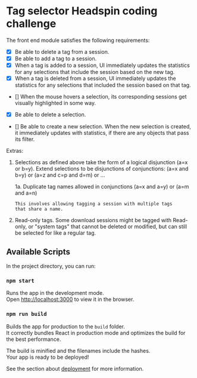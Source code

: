 # Tag selector Headspin coding challenge

The front end module satisfies the following requirements:

- [X] Be able to delete a tag from a session.
- [X] Be able to add a tag to a session.
- [X] When a tag is added to a session, UI immediately updates the
statistics for any selections that include the session based on the
new tag.
- [X] When a tag is deleted from a session, UI immediately updates the
statistics for any selections that included the session based on that
tag.
- [] When the mouse hovers a selection, its corresponding sessions get
visually highlighted in some way.
- [X] Be able to delete a selection.
- [] Be able to create a new selection. When the new selection is created,
it immediately updates with statistics, if there are any objects that
pass its filter.

Extras:

1. Selections as defined above take the form of a logical disjunction (a=x or b=y).
   Extend selections to be disjunctions of conjunctions:
   (a=x and b=y) or (a=z and c=p and d=m) or ...

   1a. Duplicate tag names allowed in conjunctions
       (a=x and a=y) or (a=m and a=n)

       This involves allowing tagging a session with multiple tags
       that share a name.

2. Read-only tags. Some download sessions might be tagged with Read-only, or
   "system tags" that cannot be deleted or modified, but can still be
   selected for like a regular tag.

## Available Scripts

In the project directory, you can run:

### `npm start`

Runs the app in the development mode.<br>
Open [http://localhost:3000](http://localhost:3000) to view it in the browser.

### `npm run build`

Builds the app for production to the `build` folder.<br>
It correctly bundles React in production mode and optimizes the build for the best performance.

The build is minified and the filenames include the hashes.<br>
Your app is ready to be deployed!

See the section about [deployment](https://facebook.github.io/create-react-app/docs/deployment) for more information.
